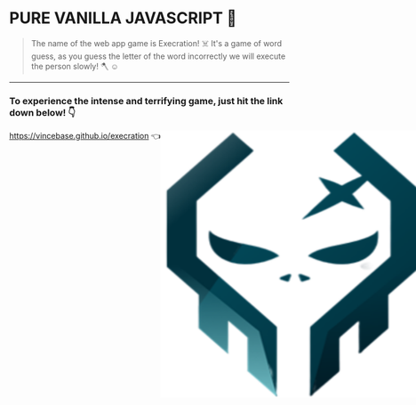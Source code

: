 
# PURE VANILLA JAVASCRIPT 🚀

>The name of the web app game is Execration! ☠️ 
It's a game of word guess, as you guess the letter of the word incorrectly we will execute the person slowly! 🪓 ☺️

<hr>



### To experience the intense and terrifying game, just hit the link down below! 👇
https://vincebase.github.io/execration 👈
<img src="exe.png" raw="true" style="background-position: fixed; background-size:center; background-repeat:no-repeat; z-index: -1; position: absolute; min-width: 30rem; min-height: 30rem; max-width:20rem; max-height: 20rem;"/>
